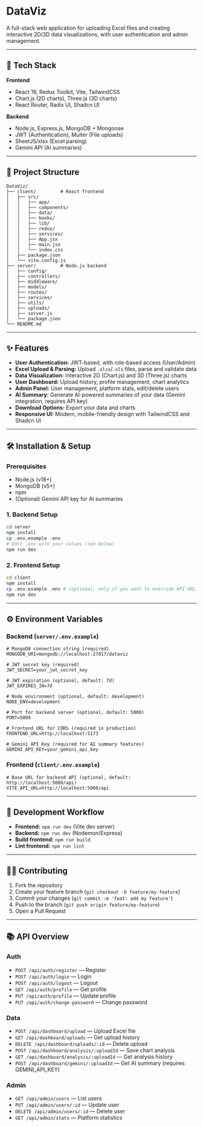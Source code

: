 # DataViz

A full-stack web application for uploading Excel files and creating interactive 2D/3D data visualizations, with user authentication and admin management.

---

## 🚀 Tech Stack

**Frontend**

- React 19, Redux Toolkit, Vite, TailwindCSS
- Chart.js (2D charts), Three.js (3D charts)
- React Router, Radix UI, Shadcn UI

**Backend**

- Node.js, Express.js, MongoDB + Mongoose
- JWT (Authentication), Multer (File uploads)
- SheetJS/xlsx (Excel parsing)
- Gemini API (AI summaries)

---

## 📁 Project Structure

```
DataViz/
├── client/         # React frontend
│   ├── src/
│   │   ├── app/
│   │   ├── components/
│   │   ├── data/
│   │   ├── hooks/
│   │   ├── lib/
│   │   ├── redux/
│   │   ├── services/
│   │   ├── App.jsx
│   │   ├── main.jsx
│   │   └── index.css
│   ├── package.json
│   └── vite.config.js
├── server/         # Node.js backend
│   ├── config/
│   ├── controllers/
│   ├── middleware/
│   ├── models/
│   ├── routes/
│   ├── services/
│   ├── utils/
│   ├── uploads/
│   ├── server.js
│   └── package.json
└── README.md
```

---

## ✨ Features

- **User Authentication:** JWT-based, with role-based access (User/Admin)
- **Excel Upload & Parsing:** Upload `.xlsx`/`.xls` files, parse and validate data
- **Data Visualization:** Interactive 2D (Chart.js) and 3D (Three.js) charts
- **User Dashboard:** Upload history, profile management, chart analytics
- **Admin Panel:** User management, platform stats, edit/delete users
- **AI Summary:** Generate AI-powered summaries of your data (Gemini integration, requires API key)
- **Download Options:** Export your data and charts
- **Responsive UI:** Modern, mobile-friendly design with TailwindCSS and Shadcn UI

---

## 🛠️ Installation & Setup

### Prerequisites

- Node.js (v18+)
- MongoDB (v5+)
- npm
- (Optional) Gemini API key for AI summaries

### 1. Backend Setup

```bash
cd server
npm install
cp .env.example .env
# Edit .env with your values (see below)
npm run dev
```

### 2. Frontend Setup

```bash
cd client
npm install
cp .env.example .env # (optional, only if you want to override API URL)
npm run dev
```

---

## ⚙️ Environment Variables

### Backend (`server/.env.example`)

```env
# MongoDB connection string (required)
MONGODB_URI=mongodb://localhost:27017/dataviz

# JWT secret key (required)
JWT_SECRET=your_jwt_secret_key

# JWT expiration (optional, default: 7d)
JWT_EXPIRES_IN=7d

# Node environment (optional, default: development)
NODE_ENV=development

# Port for backend server (optional, default: 5000)
PORT=5000

# Frontend URL for CORS (required in production)
FRONTEND_URL=http://localhost:5173

# Gemini API Key (required for AI summary features)
GEMINI_API_KEY=your_gemini_api_key
```

### Frontend (`client/.env.example`)

```env
# Base URL for backend API (optional, default: http://localhost:5000/api)
VITE_API_URL=http://localhost:5000/api
```

---

## 🚦 Development Workflow

- **Frontend:** `npm run dev` (Vite dev server)
- **Backend:** `npm run dev` (Nodemon/Express)
- **Build frontend:** `npm run build`
- **Lint frontend:** `npm run lint`

---

## 🧑‍💻 Contributing

1. Fork the repository
2. Create your feature branch (`git checkout -b feature/my-feature`)
3. Commit your changes (`git commit -m 'feat: add my feature'`)
4. Push to the branch (`git push origin feature/my-feature`)
5. Open a Pull Request

---

## 📚 API Overview

### Auth

- `POST /api/auth/register` — Register
- `POST /api/auth/login` — Login
- `POST /api/auth/logout` — Logout
- `GET /api/auth/profile` — Get profile
- `PUT /api/auth/profile` — Update profile
- `PUT /api/auth/change-password` — Change password

### Data

- `POST /api/dashboard/upload` — Upload Excel file
- `GET /api/dashboard/uploads` — Get upload history
- `DELETE /api/dashboard/uploads/:id` — Delete upload
- `POST /api/dashboard/analysis/:uploadId` — Save chart analysis
- `GET /api/dashboard/analysis/:uploadId` — Get analysis history
- `POST /api/dashboard/gemini/:uploadId` — Get AI summary (requires GEMINI_API_KEY)

### Admin

- `GET /api/admin/users` — List users
- `PUT /api/admin/users/:id` — Update user
- `DELETE /api/admin/users/:id` — Delete user
- `GET /api/admin/stats` — Platform statistics
